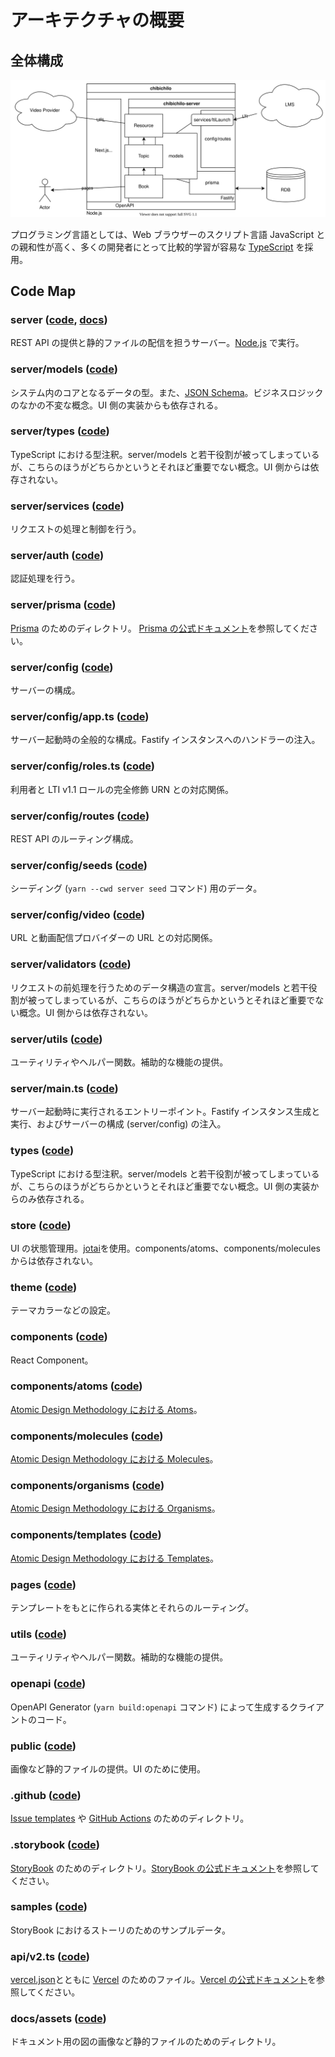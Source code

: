 # アーキテクチャの概要

## 全体構成

![アーキテクチャの構成図](docs/assets/arch.svg)

プログラミング言語としては、Web ブラウザーのスクリプト言語 JavaScript との親和性が高く、多くの開発者にとって比較的学習が容易な [TypeScript](https://www.typescriptlang.org/) を採用。

## Code Map

### server ([code](https://github.com/npocccties/ChibiCHiLO/tree/master/server), [docs](https://github.com/npocccties/ChibiCHiLO/tree/master/server#readme))

REST API の提供と静的ファイルの配信を担うサーバー。[Node.js](https://nodejs.org/) で実行。

### server/models ([code](https://github.com/npocccties/ChibiCHiLO/tree/master/server/models))

システム内のコアとなるデータの型。また、[JSON Schema](https://json-schema.org/)。ビジネスロジックのなかの不変な概念。UI 側の実装からも依存される。

### server/types ([code](https://github.com/npocccties/ChibiCHiLO/tree/master/server/types))

TypeScript における型注釈。server/models と若干役割が被ってしまっているが、こちらのほうがどちらかというとそれほど重要でない概念。UI 側からは依存されない。

### server/services ([code](https://github.com/npocccties/ChibiCHiLO/tree/master/server/services))

リクエストの処理と制御を行う。

### server/auth ([code](https://github.com/npocccties/ChibiCHiLO/tree/master/server/auth))

認証処理を行う。

### server/prisma ([code](https://github.com/npocccties/ChibiCHiLO/tree/master/server/prisma))

[Prisma](https://www.prisma.io/) のためのディレクトリ。 [Prisma の公式ドキュメント](https://www.prisma.io/docs/)を参照してください。

### server/config ([code](https://github.com/npocccties/ChibiCHiLO/tree/master/server/config))

サーバーの構成。

### server/config/app.ts ([code](https://github.com/npocccties/ChibiCHiLO/tree/master/server/config/app.ts))

サーバー起動時の全般的な構成。Fastify インスタンスへのハンドラーの注入。

### server/config/roles.ts ([code](https://github.com/npocccties/ChibiCHiLO/tree/master/server/config/roles.ts))

利用者と LTI v1.1 ロールの完全修飾 URN との対応関係。

### server/config/routes ([code](https://github.com/npocccties/ChibiCHiLO/tree/master/server/config/routes))

REST API のルーティング構成。

### server/config/seeds ([code](https://github.com/npocccties/ChibiCHiLO/tree/master/server/config/seeds))

シーディング (`yarn --cwd server seed` コマンド) 用のデータ。

### server/config/video ([code](https://github.com/npocccties/ChibiCHiLO/tree/master/server/config/video))

URL と動画配信プロバイダーの URL との対応関係。

### server/validators ([code](https://github.com/npocccties/ChibiCHiLO/tree/master/server/validators))

リクエストの前処理を行うためのデータ構造の宣言。server/models と若干役割が被ってしまっているが、こちらのほうがどちらかというとそれほど重要でない概念。UI 側からは依存されない。

### server/utils ([code](https://github.com/npocccties/ChibiCHiLO/tree/master/server/utils))

ユーティリティやヘルパー関数。補助的な機能の提供。

### server/main.ts ([code](https://github.com/npocccties/ChibiCHiLO/tree/master/server/main.ts))

サーバー起動時に実行されるエントリーポイント。Fastify インスタンス生成と実行、およびサーバーの構成 (server/config) の注入。

### types ([code](https://github.com/npocccties/ChibiCHiLO/tree/master/types))

TypeScript における型注釈。server/models と若干役割が被ってしまっているが、こちらのほうがどちらかというとそれほど重要でない概念。UI 側の実装からのみ依存される。

### store ([code](https://github.com/npocccties/ChibiCHiLO/tree/master/store))

UI の状態管理用。[jotai](https://github.com/pmndrs/jotai)を使用。components/atoms、components/molecules からは依存されない。

### theme ([code](https://github.com/npocccties/ChibiCHiLO/tree/master/theme))

テーマカラーなどの設定。

### components ([code](https://github.com/npocccties/ChibiCHiLO/tree/master/components))

React Component。

### components/atoms ([code](https://github.com/npocccties/ChibiCHiLO/tree/master/components/atoms))

[Atomic Design Methodology における Atoms](https://atomicdesign.bradfrost.com/chapter-2/#atoms)。

### components/molecules ([code](https://github.com/npocccties/ChibiCHiLO/tree/master/components/molecules))

[Atomic Design Methodology における Molecules](https://atomicdesign.bradfrost.com/chapter-2/#molecules)。

### components/organisms ([code](https://github.com/npocccties/ChibiCHiLO/tree/master/components/organisms))

[Atomic Design Methodology における Organisms](https://atomicdesign.bradfrost.com/chapter-2/#organisms)。

### components/templates ([code](https://github.com/npocccties/ChibiCHiLO/tree/master/components/templates))

[Atomic Design Methodology における Templates](https://atomicdesign.bradfrost.com/chapter-2/#templates)。

### pages ([code](https://github.com/npocccties/ChibiCHiLO/tree/master/pages))

テンプレートをもとに作られる実体とそれらのルーティング。

### utils ([code](https://github.com/npocccties/ChibiCHiLO/tree/master/utils))

ユーティリティやヘルパー関数。補助的な機能の提供。

### openapi ([code](https://github.com/npocccties/ChibiCHiLO/tree/master/openapi))

OpenAPI Generator (`yarn build:openapi` コマンド) によって生成するクライアントのコード。

### public ([code](https://github.com/npocccties/ChibiCHiLO/tree/master/public))

画像など静的ファイルの提供。UI のために使用。

### .github ([code](https://github.com/npocccties/ChibiCHiLO/tree/master/.github))

[Issue templates](https://docs.github.com/en/communities/using-templates-to-encourage-useful-issues-and-pull-requests/configuring-issue-templates-for-your-repository) や [GitHub Actions](https://github.co.jp/features/actions) のためのディレクトリ。

### .storybook ([code](https://github.com/npocccties/ChibiCHiLO/tree/master/.storybook))

[StoryBook](https://storybook.js.org/) のためのディレクトリ。[StoryBook の公式ドキュメント](https://storybook.js.org/docs/)を参照してください。

### samples ([code](https://github.com/npocccties/ChibiCHiLO/tree/master/samples))

StoryBook におけるストーリのためのサンプルデータ。

### api/v2.ts ([code](https://github.com/npocccties/ChibiCHiLO/tree/master/api/v2.ts))

[vercel.json](https://github.com/npocccties/ChibiCHiLO/tree/master/vercel.json)とともに [Vercel](https://vercel.com/) のためのファイル。[Vercel の公式ドキュメント](https://vercel.com/docs/configuration)を参照してください。

### docs/assets ([code](https://github.com/npocccties/ChibiCHiLO/tree/master/docs/assets))

ドキュメント用の図の画像など静的ファイルのためのディレクトリ。
